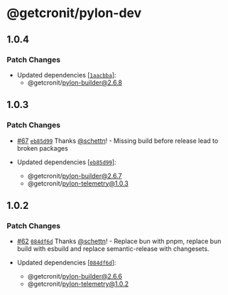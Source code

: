 # @getcronit/pylon-dev

## 1.0.4

### Patch Changes

- Updated dependencies [[`1aacbba`](https://github.com/getcronit/pylon/commit/1aacbba92b01f5f08b886ef2d96662ffe864f062)]:
  - @getcronit/pylon-builder@2.6.8

## 1.0.3

### Patch Changes

- [#67](https://github.com/getcronit/pylon/pull/67) [`eb85d99`](https://github.com/getcronit/pylon/commit/eb85d9920235e0322f39f46576e1098526e871b5) Thanks [@schettn](https://github.com/schettn)! - Missing build before release lead to broken packages

- Updated dependencies [[`eb85d99`](https://github.com/getcronit/pylon/commit/eb85d9920235e0322f39f46576e1098526e871b5)]:
  - @getcronit/pylon-builder@2.6.7
  - @getcronit/pylon-telemetry@1.0.3

## 1.0.2

### Patch Changes

- [#62](https://github.com/getcronit/pylon/pull/62) [`084df6d`](https://github.com/getcronit/pylon/commit/084df6daa53ccfe575db1aacbd1a07adebf8a716) Thanks [@schettn](https://github.com/schettn)! - Replace bun with pnpm, replace bun build with esbuild and replace semantic-release with changesets.

- Updated dependencies [[`084df6d`](https://github.com/getcronit/pylon/commit/084df6daa53ccfe575db1aacbd1a07adebf8a716)]:
  - @getcronit/pylon-builder@2.6.6
  - @getcronit/pylon-telemetry@1.0.2
